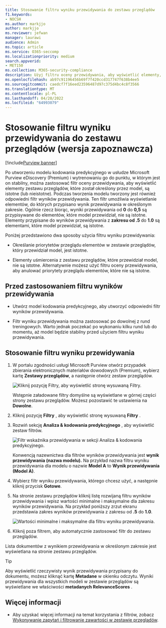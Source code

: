 ```yaml
---
title: Stosowanie filtru wyniku przewidywania do zestawu przeglądów
f1.keywords:
- NOCSH
ms.author: markjjo
author: markjjo
ms.reviewer: jefwan
manager: laurawi
audience: Admin
ms.topic: article
ms.service: O365-seccomp
ms.localizationpriority: medium
search.appverid:
- MET150
ms.collection: M365-security-compliance
description: Użyj filtru oceny przewidywania, aby wyświetlić elementy, które model kodowania predykcyjnego są przewidywane jako odpowiednie lub nieistotne.
ms.openlocfilehash: ab97c91196456b69f7f420ccd317747f638b4ee5
ms.sourcegitcommit: caedcf7f16eed23596487d97c375d4bc4c8f3566
ms.translationtype: MT
ms.contentlocale: pl-PL
ms.lasthandoff: 04/20/2022
ms.locfileid: "64993079"
---
```

# <a name="apply-a-prediction-score-filter-to-a-review-set-preview"></a>Stosowanie filtru wyniku przewidywania do zestawu przeglądów (wersja zapoznawcza)

[!include[Purview banner](../includes/purview-rebrand-banner.md)]

Po utworzeniu modelu kodowania predykcyjnego w usłudze Microsoft Purview eDiscovery (Premium) i wytrenowaniu go do punktu, w którym jest on stabilny, można zastosować filtr oceny przewidywania, aby wyświetlić elementy zestawu przeglądów, które został określony przez model, są istotne (lub nieistotne). Podczas tworzenia modelu tworzony jest również odpowiedni filtr wyników przewidywania. Ten filtr umożliwia wyświetlanie elementów, do których przypisano wynik przewidywania w określonym zakresie. Ogólnie rzecz biorąc, wyniki przewidywania od **0** do **0,5** są przypisywane do elementów, które model przewidział, nie są istotne. Elementy przypisane do wyników przewidywania z **zakresu od .5** do **1.0** są elementami, które model przewidział, są istotne.

Poniżej przedstawiono dwa sposoby użycia filtru wyniku przewidywania:

- Określanie priorytetów przeglądu elementów w zestawie przeglądów, który przewidział model, jest istotne.

- Elementy uśmiercenia z zestawu przeglądów, które przewidział model, nie są istotne. Alternatywnie możesz użyć filtru oceny przewidywania, aby anulować priorytety przeglądu elementów, które nie są istotne.

## <a name="before-you-apply-a-prediction-score-filter"></a>Przed zastosowaniem filtru wyników przewidywania

- Utwórz model kodowania predykcyjnego, aby utworzyć odpowiedni filtr wyników przewidywania.

- Filtr wyniku przewidywania można zastosować po dowolnej z rund treningowych. Warto jednak poczekać po wykonaniu kilku rund lub do momentu, aż model będzie stabilny przed użyciem filtru wyniku przewidywania.

## <a name="apply-a-prediction-score-filter"></a>Stosowanie filtru wyniku przewidywania

1. W portalu zgodności usługi Microsoft Purview otwórz przypadek zbierania elektronicznych materiałów dowodowych (Premium), wybierz kartę **Zestawy przeglądów**, a następnie otwórz zestaw przeglądów.

   ![Kliknij pozycję Filtry, aby wyświetlić stronę wysuwaną Filtry.](..\media\PredictionScoreFilter0.png)   

   Wstępnie załadowane filtry domyślne są wyświetlane w górnej części strony zestawu przeglądów. Możesz pozostawić te ustawienia na **Dowolne**.

2. Kliknij pozycję **Filtry** , aby wyświetlić stronę wysuwaną **Filtry** .

3. Rozwiń sekcję **Analiza & kodowania predykcyjnego** , aby wyświetlić zestaw filtrów.

      ![Filtr wskaźnika przewidywania w sekcji Analiza & kodowania predykcyjnego.](..\media\PredictionScoreFilter1.png)

   Konwencją nazewnictwa dla filtrów wyników przewidywania jest **wynik przewidywania (nazwa modelu).** Na przykład nazwa filtru wyniku przewidywania dla modelu o nazwie **Model A** to **Wynik przewidywania (Model A)**.

4. Wybierz filtr wyniku przewidywania, którego chcesz użyć, a następnie kliknij przycisk **Gotowe**.

5. Na stronie zestawu przeglądów kliknij listę rozwijaną filtru wyników przewidywania i wpisz wartości minimalne i maksymalne dla zakresu wyników przewidywania. Na przykład poniższy zrzut ekranu przedstawia zakres wyników przewidywania z zakresu od **.5** do **1.0**.

   ![Wartości minimalne i maksymalne dla filtru wyniku przewidywania.](..\media\PredictionScoreFilter2.png)

6. Kliknij poza filtrem, aby automatycznie zastosować filtr do zestawu przeglądów.

  Lista dokumentów z wynikiem przewidywania w określonym zakresie jest wyświetlana na stronie zestawu przeglądów. 

  > [!TIP]
  > Aby wyświetlić rzeczywisty wynik przewidywania przypisany do dokumentu, możesz kliknąć kartę **Metadane** w okienku odczytu. Wyniki przewidywania dla wszystkich modeli w zestawie przeglądów są wyświetlane we właściwości **metadanych RelevanceScores** .

## <a name="more-information"></a>Więcej informacji

- Aby uzyskać więcej informacji na temat korzystania z filtrów, zobacz [Wykonywanie zapytań i filtrowanie zawartości w zestawie przeglądów](review-set-search.md).
